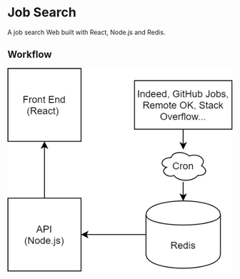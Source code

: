 # Job Search
A job search Web built with React, Node.js and Redis.

## Workflow
![Workflow of the project](./docs/workflow.png)
